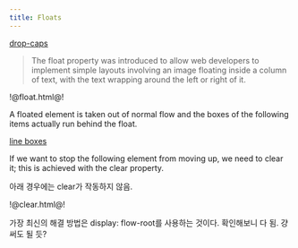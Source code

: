 ```yaml
---
title: Floats
---
```


[drop-caps](https://css-tricks.com/snippets/css/drop-caps/)

> The float property was introduced to allow web developers to implement simple
> layouts involving an image floating inside a column of text, with the text
> wrapping around the left or right of it.

!@float.html@!

A floated element is taken out of normal flow and the boxes of the following
items actually run behind the float.

[line boxes](https://developer.mozilla.org/en-US/docs/Web/CSS/Visual_formatting_model#line_boxes)

If we want to stop the following element from moving up, we need to clear it;
this is achieved with the clear property.

아래 경우에는 clear가 작동하지 않음.

!@clear.html@!

가장 최신의 해결 방법은 display: flow-root를 사용하는 것이다. 확인해보니 다 됨.
걍 써도 될 듯?
